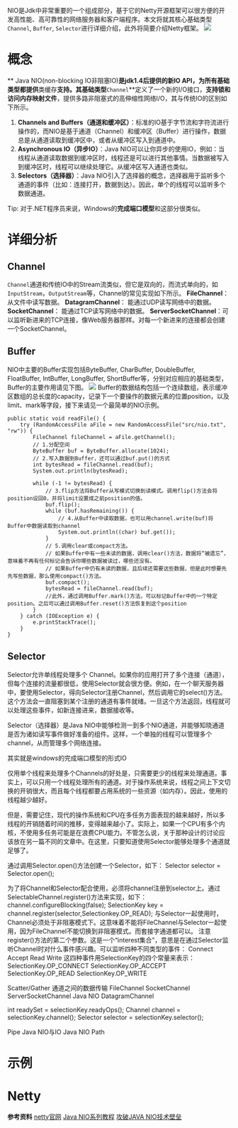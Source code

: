 NIO是Jdk中非常重要的一个组成部分，基于它的Netty开源框架可以很方便的开发高性能、高可靠性的网络服务器和客户端程序。本文将就其核心基础类型`Channel`, `Buffer`, `Selector`进行详细介绍，此外将简要介绍Netty框架。
![](http://i.imgur.com/bmG0Qrb.png)

# 概念 #
** Java NIO(non-blocking IO非阻塞IO)**是jdk1.4后提供的新IO API，为所有基础类型都提供**类缓存**支持。其基础类型**`Channel`**定义了一个新的I/O接口，**支持锁和访问内存映射文件**，提供多路非阻塞式的高伸缩性网络I/O，其与传统IO的区别如下所示。
1. **Channels and Buffers（通道和缓冲区）**：标准的IO基于字节流和字符流进行操作的，而NIO是基于通道（Channel）和缓冲区（Buffer）进行操作，数据总是从通道读取到缓冲区中，或者从缓冲区写入到通道中。
2. **Asynchronous IO（异步IO）**：Java NIO可以让你异步的使用IO，例如：当线程从通道读取数据到缓冲区时，线程还是可以进行其他事情。当数据被写入到缓冲区时，线程可以继续处理它。从缓冲区写入通道也类似。
3. **Selectors（选择器）**：Java NIO引入了选择器的概念，选择器用于监听多个通道的事件（比如：连接打开，数据到达）。因此，单个的线程可以监听多个数据通道。

Tip:
对于.NET程序员来说，Windows的**完成端口模型**和这部分很类似。

# 详细分析 #
## Channel ##
`Channel`通道和传统IO中的Stream流类似，但它是双向的，而流式单向的，如`InputStream`，`OutputStream`等，Channel的常见实现如下所示。
**FileChannel**： 从文件中读写数据。
**DatagramChannel**： 能通过UDP读写网络中的数据。
**SocketChannel**： 能通过TCP读写网络中的数据。
**ServerSocketChannel**：可以监听新进来的TCP连接，像Web服务器那样。对每一个新进来的连接都会创建一个SocketChannel。

## Buffer ##
NIO中主要的Buffer实现包括ByteBuffer, CharBuffer, DoubleBuffer, FloatBuffer, IntBuffer, LongBuffer, ShortBuffer等，分别对应相应的基础类型，Buffer的主要作用请见下图。
![](http://i.imgur.com/OmSdy0e.png)
Buffer的数据结构包括一个连续数组，表示缓冲区数组的总长度的capacity，记录下一个要操作的数据元素的位置position，以及limit、mark等字段，接下来请见一个最简单的NIO示例。

	public static void readFile() {
		try (RandomAccessFile aFile = new RandomAccessFile("src/nio.txt", "rw")) {
			FileChannel fileChannel = aFile.getChannel();
			// 1.分配空间
			ByteBuffer buf = ByteBuffer.allocate(1024);
			// 2.写入数据到Buffer，还可以通过buf.put()的方式
			int bytesRead = fileChannel.read(buf);
			System.out.println(bytesRead);

			while (-1 != bytesRead) {
				// 3.flip方法将Buffer从写模式切换到读模式。调用flip()方法会将position设回0，并将limit设置成之前position的值。
				buf.flip();
				while (buf.hasRemaining()) {
					// 4.从Buffer中读取数据，也可以用channel.write(buf)将Buffer中数据读取到channel
					System.out.println((char) buf.get());
				}
				// 5.调用clear或compact方法。
				// 如果Buffer中有一些未读的数据，调用clear()方法，数据将“被遗忘”，意味着不再有任何标记会告诉你哪些数据被读过，哪些还没有。
				// 如果Buffer中仍有未读的数据，且后续还需要这些数据，但是此时想要先先写些数据，那么使用compact()方法。
				buf.compact();
				bytesRead = fileChannel.read(buf);
				//此外，通过调用Buffer.mark()方法，可以标记Buffer中的一个特定position。之后可以通过调用Buffer.reset()方法恢复到这个position
			}
		} catch (IOException e) {
			e.printStackTrace();
		}
	}

## Selector ##
Selector允许单线程处理多个 Channel。如果你的应用打开了多个连接（通道），但每个连接的流量都很低，使用Selector就会很方便。例如，在一个聊天服务器中，要使用Selector，得向Selector注册Channel，然后调用它的select()方法。这个方法会一直阻塞到某个注册的通道有事件就绪。一旦这个方法返回，线程就可以处理这些事件，如新连接进来，数据接收等。


Selector（选择器）是Java NIO中能够检测一到多个NIO通道，并能够知晓通道是否为诸如读写事件做好准备的组件。这样，一个单独的线程可以管理多个channel，从而管理多个网络连接。

其实就是windows的完成端口模型的形式IO

仅用单个线程来处理多个Channels的好处是，只需要更少的线程来处理通道。事实上，可以只用一个线程处理所有的通道。对于操作系统来说，线程之间上下文切换的开销很大，而且每个线程都要占用系统的一些资源（如内存）。因此，使用的线程越少越好。

但是，需要记住，现代的操作系统和CPU在多任务方面表现的越来越好，所以多线程的开销随着时间的推移，变得越来越小了。实际上，如果一个CPU有多个内核，不使用多任务可能是在浪费CPU能力。不管怎么说，关于那种设计的讨论应该放在另一篇不同的文章中。在这里，只要知道使用Selector能够处理多个通道就足够了。

通过调用Selector.open()方法创建一个Selector，如下：
Selector selector = Selector.open();

为了将Channel和Selector配合使用，必须将channel注册到selector上。通过SelectableChannel.register()方法来实现，如下：
channel.configureBlocking(false);
SelectionKey key = channel.register(selector,Selectionkey.OP_READ);
与Selector一起使用时，Channel必须处于非阻塞模式下。这意味着不能将FileChannel与Selector一起使用，因为FileChannel不能切换到非阻塞模式。而套接字通道都可以。
注意register()方法的第二个参数。这是一个“interest集合”，意思是在通过Selector监听Channel时对什么事件感兴趣。可以监听四种不同类型的事件：
Connect
Accept
Read
Write
这四种事件用SelectionKey的四个常量来表示：
SelectionKey.OP_CONNECT
SelectionKey.OP_ACCEPT
SelectionKey.OP_READ
SelectionKey.OP_WRITE



Scatter/Gather
通道之间的数据传输
FileChannel
SocketChannel
ServerSocketChannel
Java NIO DatagramChannel

int readySet = selectionKey.readyOps();
Channel  channel  = selectionKey.channel();
Selector selector = selectionKey.selector();


Pipe
 Java NIO与IO
Java NIO Path


# 示例 #




# Netty #




**参考资料**
[netty官网](http://netty.io/)
[Java NIO系列教程](http://ifeve.com/overview/)
[攻破JAVA NIO技术壁垒](http://www.importnew.com/19816.html)
